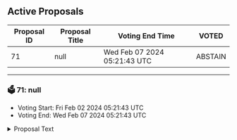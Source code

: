 ## Active Proposals

| Proposal ID | Proposal Title | Voting End Time | VOTED |
|-------------|----------------|-----------------|-------|
| 71 | null | Wed Feb 07 2024 05:21:43 UTC | ABSTAIN |

---

### 🗳 71: null
- Voting Start: Fri Feb 02 2024 05:21:43 UTC
- Voting End: Wed Feb 07 2024 05:21:43 UTC

<details>
<summary>Proposal Text</summary>
 
null
</details>
